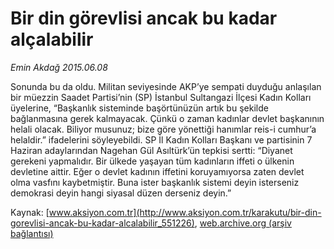 # Bir din görevlisi ancak bu kadar alçalabilir

*Emin Akdağ 2015.06.08*

<div class="pNewsDetailMainContent ctx_content" itemprop="articleBody">
 <p>
  Sonunda bu da oldu. Militan seviyesinde AKP’ye sempati duyduğu anlaşılan bir müezzin Saadet Partisi’nin (SP) İstanbul Sultangazi İlçesi Kadın Kolları üyelerine, “Başkanlık sisteminde başörtünüzün artık bu şekilde bağlanmasına gerek kalmayacak. Çünkü o zaman kadınlar devlet başkanının helali olacak. Biliyor musunuz; bize göre yönettiği hanımlar reis-i cumhur’a helaldir.” ifadelerini söyleyebildi. SP İl Kadın Kolları Başkanı ve partisinin 7 Haziran adaylarından Nagehan Gül Asıltürk’ün tepkisi sertti: “Diyanet gerekeni yapmalıdır. Bir ülkede yaşayan tüm kadınların iffeti o ülkenin devletine aittir. Eğer o devlet kadının iffetini koruyamıyorsa zaten devlet olma vasfını kaybetmiştir. Buna ister başkanlık sistemi deyin isterseniz demokrasi deyin hangi siyasal düzen derseniz deyin.”
 </p>
</div>


Kaynak: [www.aksiyon.com.tr](http://www.aksiyon.com.tr/karakutu/bir-din-gorevlisi-ancak-bu-kadar-alcalabilir_551226), [web.archive.org (arşiv bağlantısı)](http://web.archive.org/web/20151223031101/http://www.aksiyon.com.tr/karakutu/bir-din-gorevlisi-ancak-bu-kadar-alcalabilir_551226)
